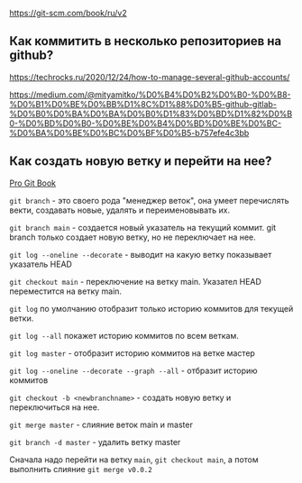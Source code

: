 
https://git-scm.com/book/ru/v2



## Как коммитить в несколько репозиториев на github?


https://techrocks.ru/2020/12/24/how-to-manage-several-github-accounts/

https://medium.com/@mityamitko/%D0%B4%D0%B2%D0%B0-%D0%B8-%D0%B1%D0%BE%D0%BB%D1%8C%D1%88%D0%B5-github-gitlab-%D0%B0%D0%BA%D0%BA%D0%B0%D1%83%D0%BD%D1%82%D0%B0-%D0%BD%D0%B0-%D0%BE%D0%B4%D0%BD%D0%BE%D0%BC-%D0%BA%D0%BE%D0%BC%D0%BF%D0%B5-b757efe4c3bb


## Как создать новую ветку и перейти на нее?
<a href="https://git-scm.com/book/ru/v2">Pro Git Book</a>

`git branch`  - это своего рода "менеджер веток", она умеет перечислять векти, создавать новые, удалять и переименовывать их.

`git branch main` - создается новый указатель на текущий коммит. git branch только создает новую ветку, но не переключает на нее.

`git log --oneline --decorate` - выводит на какую ветку показывает указатель HEAD


`git checkout main` - переключение на ветку main. Указател HEAD переместится на ветку main.

`git log` по умолчанию отобразит только историю коммитов для текущей ветки.

`git log --all` покажет историю коммитов по всем веткам.

`git log master` - отобразит историю коммитов на ветке мастер

`git log --oneline --decorate --graph --all` - отбразит историю коммитов

`git checkout -b <newbranchname>` - создать новую ветку и переключиться на нее.

`git merge master` - слияние веток main и master

`git branch -d master` - удалить ветку master

Сначала надо перейти на ветку `main`, `git checkout main`, а потом выполнить слияние `git merge v0.0.2`

